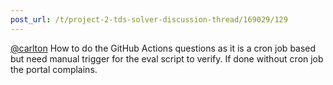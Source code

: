 ```yaml
---
post_url: /t/project-2-tds-solver-discussion-thread/169029/129
---
```

[@carlton](/u/carlton) How to do the GitHub Actions questions as it is a cron job based but need manual trigger for the eval script to verify. If done without cron job the portal complains.